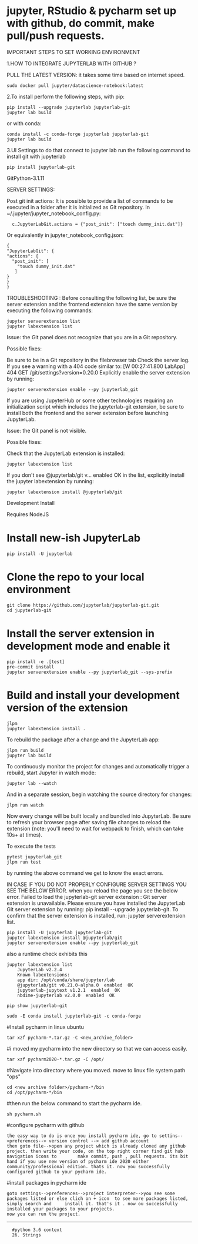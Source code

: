 # jupyter, RStudio & pycharm set up with github, do commit, make pull/push requests.

IMPORTANT STEPS TO SET WORKING ENVIRONMENT

1.HOW TO INTEGRATE JUPYTERLAB WITH GITHUB ?

  PULL THE LATEST VERSION: it takes some time based on internet speed.
        
    sudo docker pull jupyter/datascience-notebook:latest
  
2.To install perform the following steps, with pip:

    pip install --upgrade jupyterlab jupyterlab-git
    jupyter lab build

or with conda:

    conda install -c conda-forge jupyterlab jupyterlab-git
    jupyter lab build
            

3.UI Settings
  to do that connect to jupyter lab
  run the following command to install git with jupyterlab
    
    pip install jupyterlab-git
  GitPython-3.1.11
  
 SERVER SETTINGS:
 
 Post git init actions: It is possible to provide a list of commands to be executed in a folder after it is initialized as Git repository.
 In ~/.jupyter/jupyter_notebook_config.py:
 
      c.JupyterLabGit.actions = {"post_init": ["touch dummy_init.dat"]}
  Or equivalently in jupyter_notebook_config.json:
  
    {
    "JupyterLabGit": {
    "actions": {
      "post_init": [
        "touch dummy_init.dat"
       ]
    }
    }
    }
    
 TROUBLESHOOTING :
 Before consulting the following list, be sure the server extension and the frontend extension have the same version by executing the following commands:
 
    jupyter serverextension list
    jupyter labextension list
 

Issue: the Git panel does not recognize that you are in a Git repository.

Possible fixes:

   Be sure to be in a Git repository in the filebrowser tab
   Check the server log. If you see a warning with a 404 code similar to: [W 00:27:41.800 LabApp] 404 GET /git/settings?version=0.20.0
   Explicitly enable the server extension by running:

    jupyter serverextension enable --py jupyterlab_git

If you are using JupyterHub or some other technologies requiring an initialization script which includes the jupyterlab-git extension, be sure to install both the frontend and the server extension before launching JupyterLab.

Issue: the Git panel is not visible.

Possible fixes:

   Check that the JupyterLab extension is installed:
   
    jupyter labextension list

   If you don't see @jupyterlab/git v... enabled OK in the list, explicitly install the jupyter labextension by running:

    jupyter labextension install @jupyterlab/git

Development
Install

Requires NodeJS

# Install new-ish JupyterLab
    pip install -U jupyterlab

# Clone the repo to your local environment
    git clone https://github.com/jupyterlab/jupyterlab-git.git
    cd jupyterlab-git

# Install the server extension in development mode and enable it
    pip install -e .[test]
    pre-commit install
    jupyter serverextension enable --py jupyterlab_git --sys-prefix

# Build and install your development version of the extension
    jlpm
    jupyter labextension install .

To rebuild the package after a change and the JupyterLab app:

    jlpm run build
    jupyter lab build

To continuously monitor the project for changes and automatically trigger a rebuild, start Jupyter in watch mode:

    jupyter lab --watch

And in a separate session, begin watching the source directory for changes:

    jlpm run watch 
    
Now every change will be built locally and bundled into JupyterLab. Be sure to refresh your browser page after saving file changes to reload the extension (note: you'll need to wait for webpack to finish, which can take 10s+ at times).

To execute the tests

    pytest jupyterlab_git
    jlpm run test
   by running the above command we get to know the exact errors.

IN CASE IF YOU DO NOT PROPERLY CONFIGURE SERVER SETTINGS YOU SEE THE BELOW ERROR. when you reload the page you see the below error.
Failed to load the jupyterlab-git server extension :
    Git server extension is unavailable. Please ensure you have installed the JupyterLab Git server extension 
    by running: pip install --upgrade jupyterlab-git.  To confirm that the server extension is installed, run: jupyter serverextension list.
    
    pip install -U jupyterlab jupyterlab-git
    jupyter labextension install @jupyterlab/git
    jupyter serverextension enable --py jupyterlab_git

also a runtime check exhibits this

    jupyter labextension list
        JupyterLab v2.2.4
        Known labextensions:
        app dir: /opt/conda/share/jupyter/lab
        @jupyterlab/git v0.21.0-alpha.0  enabled  OK
        jupyterlab-jupytext v1.2.1  enabled  OK
        nbdime-jupyterlab v2.0.0  enabled  OK

    pip show jupyterlab-git

    sudo -E conda install jupyterlab-git -c conda-forge


#Install pycharm in linux ubuntu
  
    tar xzf pycharm-*.tar.gz -C <new_archive_folder>
#i moved my pycharm into the new directory so that we can access easily.

    tar xzf pycharm2020-*.tar.gz -C /opt/
#Navigate into directory where you moved. move to linux file system path "ops"

    cd <new archive folder>/pycharm-*/bin
    cd /opt/pycharm-*/bin
#then run the below command to start the pycharm ide.
        
    sh pycharm.sh
    
#configure pycharm with github

    the easy way to do is once you install pycharm ide, go to settins-->preferences--> version control --> add github account
    then goto file-->open any project which is already cloned any github project. then write your code, on the top right corner find git hub navigation icons to        make commit, push , pull requests. its bit hand if you use new version of pycharm ide 2020 either community/professional edition. thats it. now you successfully configured github to your pycharm ide.
#install packages in pycharm ide
  
    goto settings-->preferences-->project interpreter-->you see some packages listed or else clich on + icon  to see more packages listed, simply search and     install it. that's it . now ou successfully installed your packages to your projects.
    now you can run the project.
---------------------------------------------

      #python 3.6 context
      26. Strings
            


